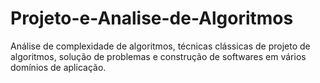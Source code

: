 # Projeto-e-Analise-de-Algoritmos
Análise de complexidade de algoritmos, técnicas clássicas de projeto de algoritmos, solução de problemas e construção de softwares em vários domínios de aplicação. 
